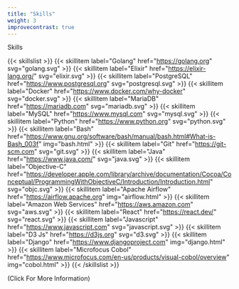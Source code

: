 ```yaml
---
title: "Skills"
weight: 3
improvecontrast: true
---
```


Skills

{{< skillslist >}}
  {{< skillitem label="Golang" href="https://golang.org" svg="golang.svg" >}}
  {{< skillitem label="Elixir" href="https://elixir-lang.org/" svg="elixir.svg" >}}
  {{< skillitem label="PostgreSQL" href="https://www.postgresql.org" svg="postgresql.svg" >}}
  {{< skillitem label="Docker" href="https://www.docker.com/why-docker" svg="docker.svg" >}}
  {{< skillitem label="MariaDB" href="https://mariadb.com" svg="mariadb.svg" >}}
  {{< skillitem label="MySQL" href="https://www.mysql.com" svg="mysql.svg" >}}
  {{< skillitem label="Python" href="https://www.python.org" svg="python.svg" >}}
  {{< skillitem label="Bash" href="https://www.gnu.org/software/bash/manual/bash.html#What-is-Bash_003f" img="bash.html" >}}
  {{< skillitem label="Git" href="https://git-scm.com" svg="git.svg" >}}
  {{< skillitem label="Java" href="https://www.java.com/" svg="java.svg" >}}
  {{< skillitem label="Objective-C" href="https://developer.apple.com/library/archive/documentation/Cocoa/Conceptual/ProgrammingWithObjectiveC/Introduction/Introduction.html" svg="objc.svg" >}}
  {{< skillitem label="Apache Airflow" href="https://airflow.apache.org" img="airflow.html" >}}
  {{< skillitem label="Amazon Web Services" href="https://aws.amazon.com" svg="aws.svg" >}}
  {{< skillitem label="React" href="https://react.dev/" svg="react.svg" >}}
  {{< skillitem label="Javascript" href="https://www.javascript.com" svg="javascript.svg" >}}
  {{< skillitem label="D3 Js" href="https://d3js.org" svg="d3.svg" >}}
  {{< skillitem label="Django" href="https://www.djangoproject.com" img="django.html" >}}
  {{< skillitem label="Microfocus Cobol" href="https://www.microfocus.com/en-us/products/visual-cobol/overview" img="cobol.html" >}}
{{< /skillslist >}}

(Click For More Information)
